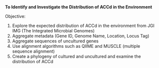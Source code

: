 **To Identify and Investigate the Distribution of ACCd in the Environment**

Objective:
  1. Explore the expected distribution of ACCd in the environment from JGI IMG (The Integrated Microbial Genomes)
  2. Aggregate metadata (Gene ID, Genome Name, Location, Locus Tag) 
  3. Aggregate sequences of uncultured genes
  4. Use alignment algorithms such as QIIME and MUSCLE (multiple sequence alignment) 
  5. Create a phylogeny of cultured and uncultured and examine the distribution of ACCd 
